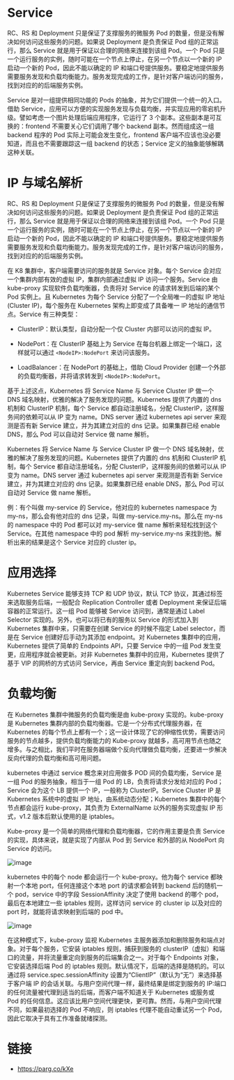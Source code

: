 # Service

RC、RS 和 Deployment 只是保证了支撑服务的微服务 Pod 的数量，但是没有解决如何访问这些服务的问题。如果说 Deployment 是负责保证 Pod 组的正常运行，那么 Service 就是用于保证以合理的网络来连接到该组 Pod。一个 Pod 只是一个运行服务的实例，随时可能在一个节点上停止，在另一个节点以一个新的 IP 启动一个新的 Pod，因此不能以确定的 IP 和端口号提供服务。要稳定地提供服务需要服务发现和负载均衡能力。服务发现完成的工作，是针对客户端访问的服务，找到对应的的后端服务实例。

Service 是对一组提供相同功能的 Pods 的抽象，并为它们提供一个统一的入口。借助 Service，应用可以方便的实现服务发现与负载均衡，并实现应用的零宕机升级。譬如考虑一个图片处理后端应用程序，它运行了 3 个副本。这些副本是可互换的：frontend 不需要关心它们调用了哪个 backend 副本。然而组成这一组 backend 程序的 Pod 实际上可能会发生变化，frontend 客户端不应该也没必要知道，而且也不需要跟踪这一组 backend 的状态；Service 定义的抽象能够解耦这种关联。

# IP 与域名解析

RC、RS 和 Deployment 只是保证了支撑服务的微服务 Pod 的数量，但是没有解决如何访问这些服务的问题。如果说 Deployment 是负责保证 Pod 组的正常运行，那么 Service 就是用于保证以合理的网络来连接到该组 Pod。一个 Pod 只是一个运行服务的实例，随时可能在一个节点上停止，在另一个节点以一个新的 IP 启动一个新的 Pod，因此不能以确定的 IP 和端口号提供服务。要稳定地提供服务需要服务发现和负载均衡能力。服务发现完成的工作，是针对客户端访问的服务，找到对应的的后端服务实例。

在 K8 集群中，客户端需要访问的服务就是 Service 对象。每个 Service 会对应一个集群内部有效的虚拟 IP，集群内部通过虚拟 IP 访问一个服务。Service 由 kube-proxy 实现软件负载均衡器，负责将对 Service 的请求转发到后端的某个 Pod 实例上。且 Kubernetes 为每个 Service 分配了一个全局唯一的虚拟 IP 地址(Cluster IP)，每个服务在 Kubernetes 架构上即变成了具备唯一 IP 地址的通信节点。Service 有三种类型：

- ClusterIP：默认类型，自动分配一个仅 Cluster 内部可以访问的虚拟 IP。

- NodePort：在 ClusterIP 基础上为 Service 在每台机器上绑定一个端口，这样就可以通过 `<NodeIP>:NodePort` 来访问该服务。

- LoadBalancer：在 NodePort 的基础上，借助 Cloud Provider 创建一个外部的负载均衡器，并将请求转发到 `<NodeIP>:NodePort`。

基于上述这点，Kubernetes 将 Service Name 与 Service Cluster IP 做一个 DNS 域名映射，优雅的解决了服务发现的问题。Kubernetes 提供了内置的 dns 机制和 ClusterIP 机制，每个 Service 都自动注册域名，分配 ClusterIP，这样服务间的依赖可以从 IP 变为 name。DNS server 通过 kubernetes api server 来观测是否有新 Service 建立，并为其建立对应的 dns 记录。如果集群已经 enable DNS，那么 Pod 可以自动对 Service 做 name 解析。

Kubernetes 将 Service Name 与 Service Cluster IP 做一个 DNS 域名映射，优雅的解决了服务发现的问题。Kubernetes 提供了内置的 dns 机制和 ClusterIP 机制，每个 Service 都自动注册域名，分配 ClusterIP，这样服务间的依赖可以从 IP 变为 name。DNS server 通过 kubernetes api server 来观测是否有新 Service 建立，并为其建立对应的 dns 记录。如果集群已经 enable DNS，那么 Pod 可以自动对 Service 做 name 解析。

例：有个叫做 my-service 的 Service，他对应的 kubernetes namespace 为 my-ns，那么会有他对应的 dns 记录，叫做 my-service.my-ns。那么在 my-ns 的 namespace 中的 Pod 都可以对 my-service 做 name 解析来轻松找到这个 Service。在其他 namespace 中的 pod 解析 my-service.my-ns 来找到他。解析出来的结果是这个 Service 对应的 cluster ip。

# 应用选择

Kubernetes Service 能够支持 TCP 和 UDP 协议，默认 TCP 协议，其通过标签来选取服务后端，一般配合 Replication Controller 或者 Deployment 来保证后端容器的正常运行。这一组 Pod 能够被 Service 访问到，通常是通过 Label Selector 实现的。另外，也可以将已有的服务以 Service 的形式加入到 Kubernetes 集群中来，只需要在创建 Service 的时候不指定 Label selector，而是在 Service 创建好后手动为其添加 endpoint。对 Kubernetes 集群中的应用，Kubernetes 提供了简单的 Endpoints API，只要 Service 中的一组 Pod 发生变更，应用程序就会被更新。对非 Kubernetes 集群中的应用，Kubernetes 提供了基于 VIP 的网桥的方式访问 Service，再由 Service 重定向到 backend Pod。

# 负载均衡

在 Kubernetes 集群中微服务的负载均衡是由 kube-proxy 实现的。kube-proxy 是 Kubernetes 集群内部的负载均衡器。它是一个分布式代理服务器，在 Kubernetes 的每个节点上都有一个；这一设计体现了它的伸缩性优势，需要访问服务的节点越多，提供负载均衡能力的 Kube-proxy 就越多，高可用节点也随之增多。与之相比，我们平时在服务器端做个反向代理做负载均衡，还要进一步解决反向代理的负载均衡和高可用问题。

kubernetes 中通过 service 概念来对应用做多 POD 间的负载均衡，Service 是一组 Pod 的服务抽象，相当于一组 Pod 的 LB，负责将请求分发给对应的 Pod；Service 会为这个 LB 提供一个 IP，一般称为 ClusterIP。Service Cluster IP 是 Kubernetes 系统中的虚拟 IP 地址，由系统动态分配；Kubernetes 集群中的每个节点都会运行 kube-proxy，其负责为 ExternalName 以外的服务实现虚拟 IP 形式，v1.2 版本后默认使用的是 iptables。

Kube-proxy 是一个简单的网络代理和负载均衡器，它的作用主要是负责 Service 的实现，具体来说，就是实现了内部从 Pod 到 Service 和外部的从 NodePort 向 Service 的访问。

![image](https://user-images.githubusercontent.com/5803001/45594895-ff2acb00-b9d4-11e8-89ed-a7b0f724c249.png)

kubernetes 中的每个 node 都会运行一个 kube-proxy。他为每个 service 都映射一个本地 port，任何连接这个本地 port 的请求都会转到 backend 后的随机一个 pod，service 中的字段 SessionAffinity 决定了使用 backend 的哪个 pod，最后在本地建立一些 iptables 规则，这样访问 service 的 cluster ip 以及对应的 port 时，就能将请求映射到后端的 pod 中。

![image](https://user-images.githubusercontent.com/5803001/45594757-832f8380-b9d2-11e8-9e61-b696f63051fd.png)

在这种模式下，kube-proxy 监视 Kubernetes 主服务器添加和删除服务和端点对象。对于每个服务，它安装 iptables 规则，捕获到服务的 clusterIP（虚拟）和端口的流量，并将流量重定向到服务的后端集合之一。对于每个 Endpoints 对象，它安装选择后端 Pod 的 iptables 规则。默认情况下，后端的选择是随机的。可以通过将 service.spec.sessionAffinity 设置为“ClientIP”（默认为“无”）来选择基于客户端 IP 的会话关联。与用户空间代理一样，最终结果是绑定到服务的 IP:端口的任何流量被代理到适当的后端，而客户端不知道关于 Kubernetes 或服务或 Pod 的任何信息。这应该比用户空间代理更快，更可靠。然而，与用户空间代理不同，如果最初选择的 Pod 不响应，则 iptables 代理不能自动重试另一个 Pod，因此它取决于具有工作准备就绪探测。

# 链接

- https://parg.co/kXe
